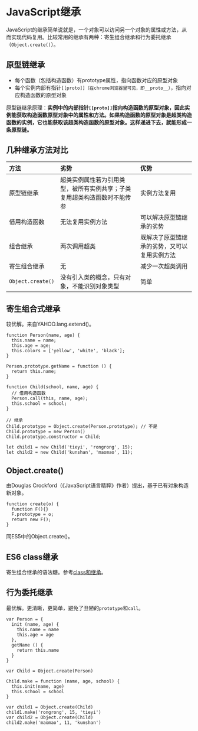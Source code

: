 # JavaScript继承

JavaScript的继承简单说就是，一个对象可以访问另一个对象的属性或方法，从而实现代码复用。比较常用的继承有两种：寄生组合继承和行为委托继承（`Object.create()`）。

## 原型链继承

* 每个函数（包括构造函数）有prototype属性，指向函数对应的原型对象
* 每个实例内部有指针`[[proto]]（在chrome浏览器里可见，即__proto__）`，指向对应构造函数的原型对象

原型链继承原理：**实例中的内部指针`[[proto]]`指向构造函数的原型对象，因此实例能获取构造函数原型对象中的属性和方法。如果构造函数的原型对象是超类构造函数的实例，它也能获取该超类构造函数的原型对象。这样递进下去，就能形成一条原型链。**

## 几种继承方法对比

| **方法** | **劣势** | **优势** |
| :--- | :--- | :--- |
| 原型链继承 | 超类实例属性若为引用类型，被所有实例共享；子类复用超类构造函数时不能传参 | 实例方法复用 |
| 借用构造函数 | 无法复用实例方法 | 可以解决原型链继承的劣势 |
| 组合继承 | 两次调用超类 | 既解决了原型链继承的劣势，又可以复用实例方法 |
| 寄生组合继承 | 无 | 减少一次超类调用 |
| `Object.create()` | 没有引入类的概念，只有对象，不能识别对象类型 | 简单 |

## 寄生组合式继承

较优解。来自YAHOO.lang.extend()。

    function Person(name, age) {
      this.name = name;
      this.age = age;
      this.colors = ['yellow', 'white', 'black'];
    }

    Person.prototype.getName = function () {
      return this.name;
    }

    function Child(school, name, age) {
      // 借用构造函数
      Person.call(this, name, age);
      this.school = school;
    }
    
    // 继承
    Child.prototype = Object.create(Person.prototype); // 不是Child.prototype = new Person()
    Child.prototype.constructor = Child;

    let child1 = new Child('tieyi', 'rongrong', 15);
    let child2 = new Child('kunshan', 'maomao', 11);

## Object.create()

由Douglas Crockford（《JavaScript语言精粹》作者）提出，基于已有对象构造新对象。

    function create(o) {
      function F(){}
      F.prototype = o;
      return new F();
    }

同ES5中的Object.create()。

## ES6 class继承

寄生组合继承的语法糖。参考[class和继承](../ES6/class和继承.md)。

## 行为委托继承

最优解。更清晰，更简单，避免了丑陋的`prototype`和`call`。

    var Person = {
      init (name, age) {
        this.name = name
        this.age = age
      },
      getName () {
        return this.name
      }
    }

    var Child = Object.create(Person)

    Child.make = function (name, age, school) {
      this.init(name, age)
      this.school = school
    }
    
    var child1 = Object.create(Child)
    child1.make('rongrong', 15, 'tieyi')
    var child2 = Object.create(Child)
    child2.make('maomao', 11, 'kunshan')
    
